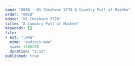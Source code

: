 ```yaml
---
name: "0058 - 01 Cheshvon 5778 A Country Full of Mashke"
order: "0058"
hdate: "01 Cheshvon 5778"
title: "A Country Full of Mashke"
keywords: []
file:
- ext: ".m4a"
  mime: "audio/x-m4a"
  size: 1108230
  duration: "2:13"
published: true
---
```


